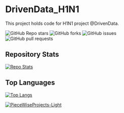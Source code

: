 # DrivenData_H1N1
This project holds code for H1N1 project @DrivenData.


![GitHub Repo stars](https://img.shields.io/github/stars/PieceWiseProjects/DrivenData_H1N1)
![GitHub forks](https://img.shields.io/github/forks/PieceWiseProjects/DrivenData_H1N1)
![GitHub issues](https://img.shields.io/github/issues/PieceWiseProjects/DrivenData_H1N1)
![GitHub pull requests](https://img.shields.io/github/issues-pr/PieceWiseProjects/DrivenData_H1N1)

## Repository Stats
[![Repo Stats](https://github-readme-stats.vercel.app/api/pin/?username=PieceWiseProjects&repo=DrivenData_H1N1)](https://github.com/PieceWiseProjects/DrivenData_H1N1)

## Top Languages
[![Top Langs](https://github-readme-stats.vercel.app/api/top-langs/?username=PieceWiseProjects&repo=DrivenData_H1N1)](https://github.com/PieceWiseProjects/DrivenData_H1N1)

[![PieceWiseProjects-Light](https://github-readme-stats.vercel.app/api?username=PieceWiseProjects\&show_icons=true\&theme=default#gh-light-mode-only)](https://github.com/PieceWiseProjects/github-readme-stats#responsive-card-theme#gh-light-mode-only)
